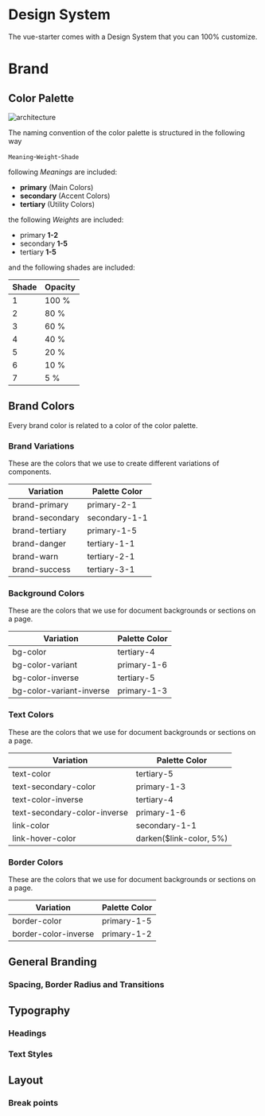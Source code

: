 # Design System

The vue-starter comes with a Design System that you can 100% customize.

# Brand

## Color Palette

<img :src="$withBase('/color-palette.jpg')" alt="architecture"> 

The naming convention of the color palette is structured in the following way

`Meaning`-`Weight`-`Shade`

following _Meanings_ are included:

- **primary** (Main Colors)
- **secondary** (Accent Colors)
- **tertiary** (Utility Colors)

the following _Weights_ are included:

- primary **1-2**
- secondary **1-5**
- tertiary **1-5**

and the following shades are included:

Shade | Opacity
------|--------
1     | 100 %
2     | 80 %
3     | 60 %
4     | 40 %
5     | 20 %
6     | 10 %
7     | 5 %

## Brand Colors
Every brand color is related to a color of the color palette.

### Brand Variations
These are the colors that we use to create different variations of components.

Variation        | Palette Color
-----------------|--------------
brand-primary   | primary-2-1
brand-secondary | secondary-1-1
brand-tertiary  | primary-1-5
brand-danger    | tertiary-1-1
brand-warn      | tertiary-2-1
brand-success   | tertiary-3-1

### Background Colors
These are the colors that we use for document backgrounds or sections on a page.

Variation                | Palette Color
-------------------------|--------------
bg-color                 | tertiary-4
bg-color-variant         | primary-1-6
bg-color-inverse         | tertiary-5
bg-color-variant-inverse | primary-1-3

### Text Colors
These are the colors that we use for document backgrounds or sections on a page.

Variation                    | Palette Color
-----------------------------|--------------
text-color                   | tertiary-5
text-secondary-color         | primary-1-3
text-color-inverse           | tertiary-4
text-secondary-color-inverse | primary-1-6
link-color                   | secondary-1-1
link-hover-color             | darken($link-color, 5%)

### Border Colors
These are the colors that we use for document backgrounds or sections on a page.

Variation            | Palette Color
---------------------|--------------
border-color         | primary-1-5
border-color-inverse | primary-1-2

## General Branding

### Spacing, Border Radius and Transitions

## Typography

### Headings

### Text Styles

## Layout

### Break points
